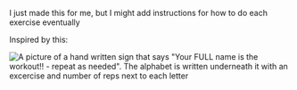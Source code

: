 I just made this for me, but I might add instructions for how to do each exercise eventually

Inspired by this:

![A picture of a hand written sign that says "Your FULL name is the workout!! - repeat as needed". The alphabet is written underneath it with an excercise and number of reps next to each letter](https://scontent-sjc3-1.xx.fbcdn.net/v/t1.0-9/90988715_10102754967465114_5327594068090290176_n.jpg?_nc_cat=102&_nc_sid=ca434c&_nc_oc=AQmZIoOEu-SuB4Gb_MQnUR5cb-Kr-Rf5ceqbfl5JR0mq-p_EuEBq5o63FFVdsCluhyg&_nc_ht=scontent-sjc3-1.xx&oh=b25a4511b29a4334a9c73fe2733bfa32&oe=5EA75495)